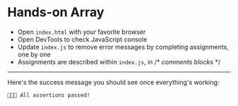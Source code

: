 # Hands-on Array

- Open `index.html` with your favorite browser
- Open DevTools to check JavaScript console
- Update `index.js` to remove error messages by completing assignments, one by one
- Assignments are described within `index.js`, in /\* *comments blocks* \*/
---
Here's the success message you should see once everything's working:

`👏👏👏 All assertions passed!`
